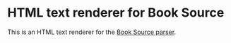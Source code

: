 
# HTML text renderer for Book Source

This is an HTML text renderer for the [Book Source parser](https://github.com/cronvel/book-source).

